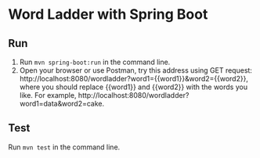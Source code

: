 # Word Ladder with Spring Boot

## Run
1. Run `mvn spring-boot:run` in the command line.
2. Open your browser or use Postman, try this address using GET request: http://localhost:8080/wordladder?word1={{word1}}&word2={{word2}}, where you should replace {{word1}} and {{word2}} with the words you like. For example, http://localhost:8080/wordladder?word1=data&word2=cake.

## Test
Run `mvn test` in the command line.
